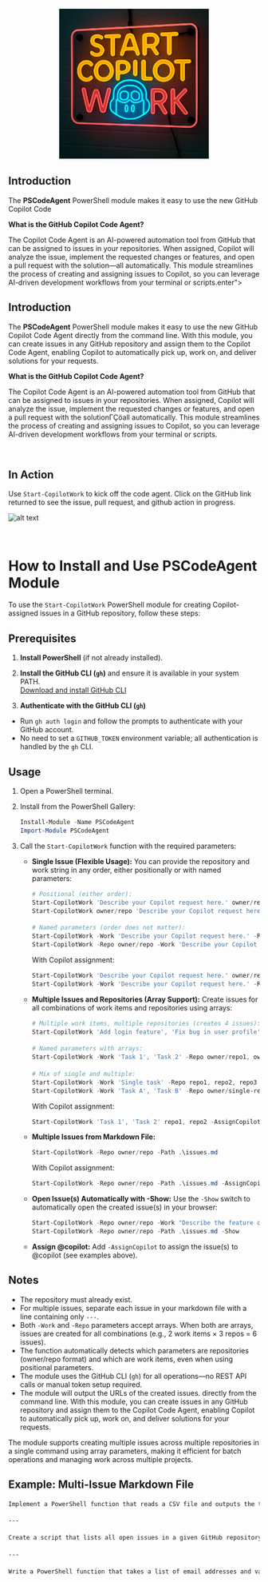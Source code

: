 <p align="center">
  <img src="media/startCopilotWork.png" alt="startCopilotWork screenshot" width="300"/>
</p>

## Introduction

The **PSCodeAgent** PowerShell module makes it easy to use the new GitHub Copilot Code 

**What is the GitHub Copilot Code Agent?**

The Copilot Code Agent is an AI-powered automation tool from GitHub that can be assigned to issues in your repositories. When assigned, Copilot will analyze the issue, implement the requested changes or features, and open a pull request with the solution—all automatically. This module streamlines the process of creating and assigning issues to Copilot, so you can leverage AI-driven development workflows from your terminal or scripts.enter">


## Introduction

The **PSCodeAgent** PowerShell module makes it easy to use the new GitHub Copilot Code Agent directly from the command line. With this module, you can create issues in any GitHub repository and assign them to the Copilot Code Agent, enabling Copilot to automatically pick up, work on, and deliver solutions for your requests.

**What is the GitHub Copilot Code Agent?**

The Copilot Code Agent is an AI-powered automation tool from GitHub that can be assigned to issues in your repositories. When assigned, Copilot will analyze the issue, implement the requested changes or features, and open a pull request with the solutionΓÇöall automatically. This module streamlines the process of creating and assigning issues to Copilot, so you can leverage AI-driven development workflows from your terminal or scripts.

<br/>

## In Action
Use `Start-CopilotWork` to kick off the code agent. Click on the GitHub link returned to see the issue, pull request, and github action in progress.

![alt text](media/PSCodeAgent.gif)

<br/>

# How to Install and Use PSCodeAgent Module

To use the `Start-CopilotWork` PowerShell module for creating Copilot-assigned issues in a GitHub repository, follow these steps:

## Prerequisites

1. **Install PowerShell** (if not already installed).
2. **Install the GitHub CLI (`gh`)** and ensure it is available in your system PATH.  
   [Download and install GitHub CLI](https://cli.github.com/)

3. **Authenticate with the GitHub CLI (`gh`)**
  - Run `gh auth login` and follow the prompts to authenticate with your GitHub account.
  - No need to set a `GITHUB_TOKEN` environment variable; all authentication is handled by the `gh` CLI.

## Usage


1. Open a PowerShell terminal.
2. Install from the PowerShell Gallery:
   ```powershell
   Install-Module -Name PSCodeAgent
   Import-Module PSCodeAgent
   ```
3. Call the `Start-CopilotWork` function with the required parameters:



   - **Single Issue (Flexible Usage):**
     You can provide the repository and work string in any order, either positionally or with named parameters:
     ```powershell
     # Positional (either order):
     Start-CopilotWork 'Describe your Copilot request here.' owner/repo
     Start-CopilotWork owner/repo 'Describe your Copilot request here.'

     # Named parameters (order does not matter):
     Start-CopilotWork -Work 'Describe your Copilot request here.' -Repo owner/repo
     Start-CopilotWork -Repo owner/repo -Work 'Describe your Copilot request here.'
     ```
     With Copilot assignment:
     ```powershell
     Start-CopilotWork 'Describe your Copilot request here.' owner/repo -AssignCopilot
     Start-CopilotWork -Work 'Describe your Copilot request here.' -Repo owner/repo -AssignCopilot
     ```

   - **Multiple Issues and Repositories (Array Support):**
     Create issues for all combinations of work items and repositories using arrays:
     ```powershell
     # Multiple work items, multiple repositories (creates 4 issues):
     Start-CopilotWork 'Add login feature', 'Fix bug in user profile' owner/repo1, owner/repo2

     # Named parameters with arrays:
     Start-CopilotWork -Work 'Task 1', 'Task 2' -Repo owner/repo1, owner/repo2

     # Mix of single and multiple:
     Start-CopilotWork -Work 'Single task' -Repo repo1, repo2, repo3
     Start-CopilotWork -Work 'Task A', 'Task B' -Repo owner/single-repo
     ```
     With Copilot assignment:
     ```powershell
     Start-CopilotWork 'Task 1', 'Task 2' repo1, repo2 -AssignCopilot
     ```
   - **Multiple Issues from Markdown File:**
     ```powershell
     Start-CopilotWork -Repo owner/repo -Path .\issues.md
     ```
     With Copilot assignment:
     ```powershell
     Start-CopilotWork -Repo owner/repo -Path .\issues.md -AssignCopilot
     ```

   - **Open Issue(s) Automatically with -Show:**
     Use the `-Show` switch to automatically open the created issue(s) in your browser:
     ```powershell
     Start-CopilotWork -Repo owner/repo -Work "Describe the feature or bug here" -Show
     Start-CopilotWork -Repo owner/repo -Path .\issues.md -Show
     ```
   - **Assign @copilot:**
     Add `-AssignCopilot` to assign the issue(s) to @copilot (see examples above).



## Notes
- The repository must already exist.
- For multiple issues, separate each issue in your markdown file with a line containing only `---`.
- Both `-Work` and `-Repo` parameters accept arrays. When both are arrays, issues are created for all combinations (e.g., 2 work items × 3 repos = 6 issues).
- The function automatically detects which parameters are repositories (owner/repo format) and which are work items, even when using positional parameters.
- The module uses the GitHub CLI (`gh`) for all operations—no REST API calls or manual token setup required.
- The module will output the URLs of the created issues. directly from the command line. With this module, you can create issues in any GitHub repository and assign them to the Copilot Code Agent, enabling Copilot to automatically pick up, work on, and deliver solutions for your requests.

The module supports creating multiple issues across multiple repositories in a single command using array parameters, making it efficient for batch operations and managing work across multiple projects.



## Example: Multi-Issue Markdown File

```markdown
Implement a PowerShell function that reads a CSV file and outputs the total sales by region.

---

Create a script that lists all open issues in a given GitHub repository and exports them to a JSON file.

---

Write a PowerShell function that takes a list of email addresses and validates their format.
```
